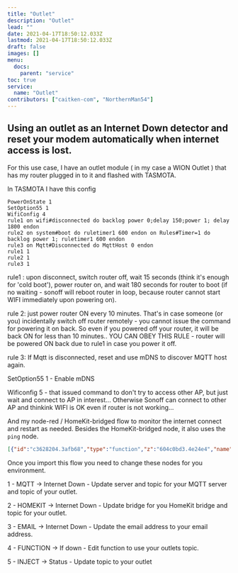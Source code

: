 ```yaml
---
title: "Outlet"
description: "Outlet"
lead: ""
date: 2021-04-17T18:50:12.033Z
lastmod: 2021-04-17T18:50:12.033Z
draft: false
images: []
menu:
  docs:
    parent: "service"
toc: true
service:
  name: "Outlet"
contributors: ["caitken-com", "NorthernMan54"]
---
```


## Using an outlet as an Internet Down detector and reset your modem automatically when internet access is lost.

For this use case, I have an outlet module ( in my case a WION Outlet ) that has my router plugged in to it and flashed with TASMOTA.

In TASMOTA I have this config

```
PowerOnState 1
SetOption55 1
WifiConfig 4
rule1 on wifi#disconnected do backlog power 0;delay 150;power 1; delay 1800 endon
rule2 on system#boot do ruletimer1 600 endon on Rules#Timer=1 do backlog power 1; ruletimer1 600 endon
rule3 on Mqtt#Disconnected do MqttHost 0 endon
rule1 1
rule2 1
rule3 1
```

rule1 : upon disconnect, switch router off, wait 15 seconds (think it's enough for 'cold boot'), power router on, and wait 180 seconds for router to boot (if no waiting - sonoff will reboot router in loop, because router cannot start WIFI immediately upon powering on).

rule 2: just power router ON every 10 minutes. That's in case someone (or you) incidentally switch off router remotely - you cannot issue the command for powering it on back. So even if you powered off your router, it will be back ON for less than 10 minutes.. YOU CAN OBEY THIS RULE - router will be powered ON back due to rule1 in case you power it off.

rule 3: If Mqtt is disconnected, reset and use mDNS to discover MQTT host again.

SetOption55 1 - Enable mDNS

Wificonfig 5 - that issued command to don't try to access other AP, but just wait and connect to AP in interest... Otherwise Sonoff can connect to other AP and thinkink WIFI is OK even if router is not working...

And my node-red / HomeKit-bridged flow to monitor the internet connect and restart as needed.  Besides the HomeKit-bridged node, it also uses the `ping` node.

```json
[{"id":"c3628204.3afb68","type":"function","z":"604c0bd3.4e24e4","name":"HB to Tasmota","func":"var result;\nfor (var characteristic in msg.payload) {\n  console.log(\"characteristic\", characteristic, msg.payload[characteristic]);\n  switch (characteristic.toLowerCase()) {\n    case \"rotationspeed\":\n    case \"brightness\":\n      result = msg.payload[characteristic];\n      msg.topic = msg.topic + \"DIMMER\";\n      break;\n    case \"on\":\n      // msg.payload = ( msg.payload.On ? \"ON\" : \"OFF\" );\n      result = (msg.payload.On ? \"power 1\" : \"power 0;delay 150;power 1\");\n      msg.topic = msg.topic + \"backlog\";\n      break;\n    default:\n      console.log(\"Unhandled characteristic\", characteristic);\n  }\n}\nmsg.payload = result;\nreturn msg;","outputs":1,"noerr":0,"x":720,"y":360,"wires":[["96047f1a.280a08","cb1024d2.7ac418"]]},{"id":"9d1d2253.b0441","type":"debug","z":"604c0bd3.4e24e4","name":"Output","active":true,"tosidebar":true,"console":false,"tostatus":true,"complete":"payload","targetType":"msg","x":690,"y":420,"wires":[]},{"id":"dd80fbc.1e61d88","type":"debug","z":"604c0bd3.4e24e4","name":"HomeKit","active":true,"tosidebar":true,"console":false,"tostatus":true,"complete":"payload","targetType":"msg","x":860,"y":80,"wires":[]},{"id":"96047f1a.280a08","type":"debug","z":"604c0bd3.4e24e4","name":"Down","active":true,"tosidebar":true,"console":true,"tostatus":true,"complete":"payload","targetType":"msg","x":920,"y":420,"wires":[]},{"id":"70f79360.b30dc4","type":"inject","z":"604c0bd3.4e24e4","name":"status","topic":"cmnd/sonoff-7921/status","payload":"11","payloadType":"num","repeat":"","crontab":"","once":true,"onceDelay":"1","x":710,"y":300,"wires":[["6c707a39.0fe454","cb1024d2.7ac418"]]},{"id":"5ce47200.fd1074","type":"debug","z":"604c0bd3.4e24e4","name":"Status","active":false,"tosidebar":true,"console":false,"tostatus":true,"complete":"payload","targetType":"msg","x":390,"y":80,"wires":[]},{"id":"5bbfeddf.ca33f4","type":"function","z":"604c0bd3.4e24e4","name":"sonoffToHomeKit","func":"var result = {};\nvar input = JSON.parse(msg.payload);\nif (input.StatusSTS) {\n  input = input.StatusSTS;\n}\nfor (var characteristic in input) {\n  // console.log(\"characteristic\", characteristic, msg.payload[characteristic]);\n  switch (characteristic.toLowerCase()) {\n    case \"dimmer\":\n      result[\"RotationSpeed\"] = input[characteristic];\n      break;\n    case \"power\":\n      // ( msg.payload === \"ON\" ? { \"On\": 1 } : { \"On\": 0 } );\n      result[\"On\"] = (input[characteristic] === \"ON\" ? 1 : 0);\n      break;\n    default:\n      // console.log(\"Unhandled characteristic\", characteristic);\n  }\n}\nmsg.payload = result;\nreturn msg;","outputs":1,"noerr":0,"x":630,"y":140,"wires":[["dd80fbc.1e61d88","eb1ae883.e8e62","1ceb8448.641814"]]},{"id":"e75a64fd.98e5c8","type":"switch","z":"604c0bd3.4e24e4","name":"Topic Router","property":"topic","propertyType":"msg","rules":[{"t":"regex","v":"(stat|tele)\\/.*\\/(RESULT|STATE|STATUS11)","vt":"str","case":true}],"checkall":"false","repair":false,"outputs":1,"x":410,"y":140,"wires":[["6e303616.979f8","5bbfeddf.ca33f4","6c707a39.0fe454"]]},{"id":"6e303616.979f8","type":"debug","z":"604c0bd3.4e24e4","name":"Match","active":false,"tosidebar":true,"console":false,"tostatus":true,"complete":"payload","targetType":"msg","x":610,"y":80,"wires":[]},{"id":"eb1ae883.e8e62","type":"homekit-service","z":"604c0bd3.4e24e4","isParent":true,"bridge":"6962b7ae.38d428","parentService":"","name":"Internet Down","serviceName":"Outlet","topic":"cmnd/sonoff-7921/","filter":false,"manufacturer":"Default Manufacturer","model":"Default Model","serialNo":"Default Serial Number","characteristicProperties":"","x":500,"y":360,"wires":[["c3628204.3afb68","9d1d2253.b0441"]]},{"id":"6c707a39.0fe454","type":"trigger","z":"604c0bd3.4e24e4","op1":"","op2":"0","op1type":"nul","op2type":"json","duration":"11","extend":true,"units":"min","reset":"","bytopic":"all","name":"","x":430,"y":240,"wires":[["3cd8afbd.1a9e6"]]},{"id":"3cd8afbd.1a9e6","type":"function","z":"604c0bd3.4e24e4","name":"No Response","func":"msg.payload = {On: 'NO_RESPONSE'};\nreturn msg;","outputs":1,"noerr":0,"x":620,"y":240,"wires":[["eb1ae883.e8e62","dd80fbc.1e61d88","6c707a39.0fe454"]]},{"id":"9e08b614.5356b8","type":"ping","z":"604c0bd3.4e24e4","name":"Google","host":"8.8.8.8","timer":"20","x":90,"y":360,"wires":[["d3a92163.f474b"]]},{"id":"4816c3b7.094254","type":"function","z":"604c0bd3.4e24e4","name":"If Down","func":"if (msg.payload === false) {\n    msg.topic = \"cmnd/sonoff-7921/\";\n    msg.payload = { \"On\": false };\n    return msg;\n    }","outputs":1,"noerr":0,"x":320,"y":540,"wires":[["8ff34f01.914d3","2c58f795.d51088"]]},{"id":"8ff34f01.914d3","type":"debug","z":"604c0bd3.4e24e4","name":"","active":false,"tosidebar":true,"console":false,"tostatus":true,"complete":"payload","targetType":"msg","x":570,"y":620,"wires":[]},{"id":"2c58f795.d51088","type":"trigger","z":"604c0bd3.4e24e4","op1":"","op2":"","op1type":"pay","op2type":"nul","duration":"15","extend":false,"units":"min","reset":"","bytopic":"all","name":"15 Minutes","x":490,"y":460,"wires":[["c3628204.3afb68","186c6853.8a293"]]},{"id":"1ceb8448.641814","type":"function","z":"604c0bd3.4e24e4","name":"Toggle","func":"if ( msg.payload.On === 0 ) {\n    msg.payload.On = 1;\n    return msg;\n}","outputs":1,"noerr":0,"x":190,"y":300,"wires":[["88087920.a45f98"]]},{"id":"88087920.a45f98","type":"trigger","z":"604c0bd3.4e24e4","op1":"","op2":"","op1type":"nul","op2type":"payl","duration":"1","extend":false,"units":"min","reset":"","bytopic":"all","name":"Wait 1","x":310,"y":300,"wires":[["eb1ae883.e8e62"]]},{"id":"725bcfc9.186a88","type":"inject","z":"604c0bd3.4e24e4","name":"Mail","topic":"","payload":"{\"On\":false}","payloadType":"json","repeat":"","crontab":"","once":false,"onceDelay":0.1,"x":510,"y":540,"wires":[["186c6853.8a293"]]},{"id":"186c6853.8a293","type":"trigger","z":"604c0bd3.4e24e4","op1":"Internet down was triggered","op2":"","op1type":"str","op2type":"pay","duration":"20","extend":false,"units":"min","reset":"","bytopic":"all","name":"","x":670,"y":500,"wires":[["7f28a90b.63ffe8"]]},{"id":"7f28a90b.63ffe8","type":"e-mail","z":"604c0bd3.4e24e4","server":"smtp.mail.yahoo.com","port":"465","secure":true,"tls":true,"name":"seangracey@yahoo.ca","dname":"Internet Down","x":880,"y":500,"wires":[]},{"id":"c49d9d82.82fc48","type":"mqtt in","z":"604c0bd3.4e24e4","name":"Internet Down","topic":"+/sonoff-7921/#","qos":"0","datatype":"auto","broker":"1ea405ed.106612","x":190,"y":80,"wires":[["e75a64fd.98e5c8","5ce47200.fd1074"]]},{"id":"cb1024d2.7ac418","type":"mqtt out","z":"604c0bd3.4e24e4","name":"Internet Down","topic":"","qos":"0","retain":"","broker":"1ea405ed.106612","x":940,"y":300,"wires":[]},{"id":"5e73aaee.187154","type":"debug","z":"604c0bd3.4e24e4","name":"Google","active":true,"tosidebar":true,"console":true,"tostatus":true,"complete":"payload","targetType":"msg","x":300,"y":680,"wires":[]},{"id":"51c36573.fd7cdc","type":"trigger","z":"604c0bd3.4e24e4","op1":"","op2":"false","op1type":"nul","op2type":"bool","duration":"2","extend":true,"units":"min","reset":"","bytopic":"all","name":"After 1 minute of downtime","x":200,"y":460,"wires":[["5e73aaee.187154","4816c3b7.094254"]]},{"id":"d3a92163.f474b","type":"switch","z":"604c0bd3.4e24e4","name":"","property":"payload","propertyType":"msg","rules":[{"t":"false"},{"t":"nnull"}],"checkall":"false","repair":false,"outputs":2,"x":250,"y":360,"wires":[["a647ed09.0789d"],["8e18e083.2a5d8","51c36573.fd7cdc"]]},{"id":"8e18e083.2a5d8","type":"debug","z":"604c0bd3.4e24e4","name":"Down","active":true,"tosidebar":true,"console":true,"tostatus":true,"complete":"payload","targetType":"msg","x":180,"y":600,"wires":[]},{"id":"a647ed09.0789d","type":"debug","z":"604c0bd3.4e24e4","name":"Not Down","active":true,"tosidebar":true,"console":true,"tostatus":true,"complete":"payload","targetType":"msg","x":330,"y":620,"wires":[]},{"id":"b7b699ff.52e06","type":"inject","z":"604c0bd3.4e24e4","name":"Test","topic":"","payload":"","payloadType":"date","repeat":"","crontab":"","once":false,"onceDelay":0.1,"x":90,"y":520,"wires":[["51c36573.fd7cdc"]]},{"id":"6962b7ae.38d428","type":"homekit-bridge","z":"","bridgeName":"Raj-NodeRed","pinCode":"031-45-154","port":"51830","allowInsecureRequest":true,"manufacturer":"Default Manufacturer","model":"Default Model","serialNo":"Default Serial Number","customMdnsConfig":false,"mdnsMulticast":true,"mdnsInterface":"","mdnsPort":"","mdnsIp":"","mdnsTtl":"","mdnsLoopback":true,"mdnsReuseAddr":true},{"id":"1ea405ed.106612","type":"mqtt-broker","z":"","name":"","broker":"jesse.local","port":"1883","clientid":"","usetls":false,"compatmode":true,"keepalive":"60","cleansession":true,"birthTopic":"","birthQos":"0","birthRetain":"false","birthPayload":"","closeTopic":"","closeQos":"0","closeRetain":"false","closePayload":"","willTopic":"","willQos":"0","willRetain":"false","willPayload":""}]
```

Once you import this flow you need to change these nodes for you environment.

1 - MQTT -> Internet Down - Update server and topic for your MQTT server and topic of your outlet.

2 - HOMEKIT -> Internet Down - Update bridge for you HomeKit bridge and topic for your outlet.

3 - EMAIL -> Internet Down - Update the email address to your email address.

4 - FUNCTION -> If down - Edit function to use your outlets topic.

5 - INJECT -> Status - Update topic to your outlet
